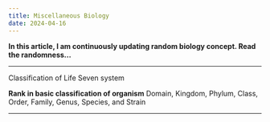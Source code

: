 ```yaml
---
title: Miscellaneous Biology
date: 2024-04-16
---
```


**In this article, I am continuously updating random biology concept. Read the randomness...**

***
Classification of Life
Seven system

**Rank in basic classification of organism**
Domain, Kingdom, Phylum, Class, Order, Family, Genus, Species, and Strain
***
